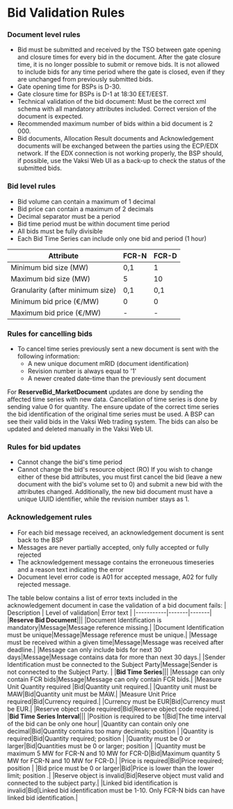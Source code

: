 # Bid Validation Rules

### Document level rules
* Bid must be submitted and received by the TSO between gate opening and closure times for every bid in the document. After the gate closure time, it is no longer possible to submit or remove bids. It is not allowed to include bids for any time period where the gate is closed, even if they are unchanged from previously submitted bids.
* Gate opening time for BSPs is D-30.
* Gate closure time for BSPs is D-1 at 18:30 EET/EEST.
* Technical validation of the bid document: Must be the correct xml schema with all mandatory attributes included. Correct version of the document is expected.
* Recommended maximum number of bids within a bid document is 2 000.
* Bid documents, Allocation Result documents and Acknowledgement documents will be exchanged between the parties using the ECP/EDX network. If the EDX connection is not working properly, the BSP should, if possible, use the Vaksi Web UI as a back-up to check the status of the submitted bids. 

### Bid level rules
* Bid volume can contain a maximum of 1 decimal
* Bid price can contain a maximum of 2 decimals
* Decimal separator must be a period
* Bid time period must be within document time period
* All bids must be fully divisible
* Each Bid Time Series can include only one bid and period (1 hour)

| Attribute | FCR-N | FCR-D |
|-----------|-------|-------|
|Minimum bid size (MW)|0,1|1|
|Maximum bid size (MW)|5|10|
|Granularity (after minimum size)|0,1|0,1|
|Minimum bid price (€/MW)|0|0|
|Maximum bid price (€/MW)|-|-|

### Rules for cancelling bids
* To cancel time series previously sent a new document is sent with the following information:
    * A new unique document mRID (document identification)
    * Revision number is always equal to '1'
    * A newer created date-time than the previously sent document
    
For **ReserveBid_MarketDocument** updates are done by sending the affected time series with new data. Cancellation
of time series is done by sending value 0 for quantity. The ensure update of the correct time series the bid
identification of the original time series must be used. A BSP can see their valid bids in the Vaksi Web trading system. The bids can also be updated and deleted
manually in the Vaksi Web UI.

### Rules for bid updates
* Cannot change the bid's time period
* Cannot change the bid's resource object (RO)
If you wish to change either of these bid attributes, you must first cancel the bid (leave a new document with the bid's volume set to 0) and submit a new bid with the attributes changed. Additionally, the new bid document must have a unique UUID identifier, while the revision number stays as 1.

### Acknowledgement rules
* For each bid message received, an acknowledgement document is sent back to the BSP
* Messages are never partially accepted, only fully accepted or fully rejected
* The acknowledgement message contains the erroneuous timeseries and a reason text indicating the error
* Document level error code is A01 for accepted message, A02 for fully rejected message.

The table below contains a list of error texts included in the acknowledgement document in case the validation of a bid document fails:
| Description | Level of validation| Error text |
|-----------|-------|-------|
|**Reserve Bid Document**|||
|Document Identification is mandatory|Message|Message reference missing.|
|Document Identification must be unique|Message|Message reference must be unique.|
|Message must be received within a given time|Message|Message was received after deadline.|
|Message can only include bids for next 30 days|Message|Message contains data for more than next 30 days.|
|Sender Identification must be connected to the Subject Party|Message|Sender is not connected to the Subject Party. |
|**Bid Time Series**|||
|Message can only contain FCR bids|Message|Message can only contain FCR bids.|
|Measure Unit Quantity required |Bid|Quantity unit required.|
|Quantity unit must be MAW|Bid|Quantity unit must be MAW.|
|Measure Unit Price required|Bid|Currency required.|
|Currency must be EUR|Bid|Currency must be EUR.|
|Reserve object code required|Bid|Reserve object code required.|
|**Bid Time Series Interval**|||
|Position is required to be 1|Bid|The time interval of the bid can be only one hour|
|Quantity can contain only one decimal|Bid|Quantity contains too many decimals; position 
<pos1>|
|Quantity is required|Bid|Quantity required; position <pos>|
|Quantity must be 0 or larger|Bid|Quantities must be 0 or larger; position <pos>|
|Quantity must be maximum 5 MW for FCR-N and 10 MW for FCR-D|Bid|Maximum quantity 5 MW for FCR-N and 10 MW for FCR-D.|
|Price is required|Bid|Price required; position <pos>|
|Bid price must be 0 or larger|Bid|Price is lower than the lower limit; position <pos>.|
|Reserve object is invalid|Bid|Reserve object must valid and connected to the subject party.|
|Linked bid identification is invalid|Bid|Linked bid identification must be 1-10. Only FCR-N bids can have linked bid identification.|
